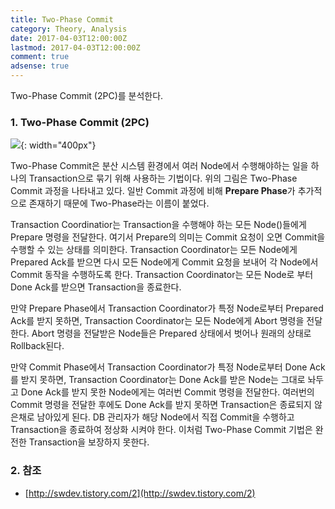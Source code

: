 ```yaml
---
title: Two-Phase Commit
category: Theory, Analysis
date: 2017-04-03T12:00:00Z
lastmod: 2017-04-03T12:00:00Z
comment: true
adsense: true
---
```


Two-Phase Commit (2PC)를 분석한다.

### 1. Two-Phase Commit (2PC)

![]({{site.baseurl}}/images/theory_analysis/Two-Phase_Commit/Two-Phase_Commit.PNG){: width="400px"}

Two-Phase Commit은 분산 시스템 환경에서 여러 Node에서 수행해야하는 일을 하나의 Transaction으로 묶기 위해 사용하는 기법이다. 위의 그림은 Two-Phase Commit 과정을 나타내고 있다. 일반 Commit 과정에 비해 **Prepare Phase**가 추가적으로 존재하기 때문에 Two-Phase라는 이름이 붙었다.

Transaction Coordinatior는 Transaction을 수행해야 하는 모든 Node()들에게 Prepare 명령을 전달한다. 여기서 Prepare의 의미는 Commit 요청이 오면 Commit을 수행할 수 있는 상태를 의미한다. Transaction Coordinator는 모든 Node에게 Prepared Ack를 받으면 다시 모든 Node에게 Commit 요청을 보내어 각 Node에서 Commit 동작을 수행하도록 한다. Transaction Coordinator는 모든 Node로 부터 Done Ack를 받으면 Transaction을 종료한다.

만약 Prepare Phase에서 Transaction Coordinator가 특정 Node로부터 Prepared Ack를 받지 못하면, Transaction Coordinator는 모든 Node에게 Abort 명령을 전달한다. Abort 명령을 전달받은 Node들은 Prepared 상태에서 벗어나 원래의 상태로 Rollback된다.

만약 Commit Phase에서 Transaction Coordinator가 특정 Node로부터 Done Ack를 받지 못하면, Transaction Coordinator는 Done Ack를 받은 Node는 그대로 놔두고 Done Ack를 받지 못한 Node에게는 여러번 Commit 명령을 전달한다. 여러번의 Commit 명령을 전달한 후에도 Done Ack를 받지 못하면 Transaction은 종료되지 않은채로 남아있게 된다. DB 관리자가 해당 Node에서 직접 Commit을 수행하고 Transaction을 종료하여 정상화 시켜야 한다. 이처럼 Two-Phase Commit 기법은 완전한 Transaction을 보장하지 못한다.

### 2. 참조

* [http://swdev.tistory.com/2](http://swdev.tistory.com/2)
